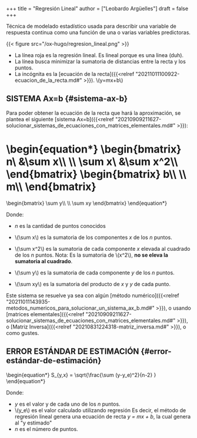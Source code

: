 +++
title = "Regresión Lineal"
author = ["Leobardo Argüelles"]
draft = false
+++

Técnica de modelado estadístico usada para describir una variable de respuesta
continua como una función de una o varias variables predictoras.

{{< figure src="/ox-hugo/regresion_lineal.png" >}}

-   La línea roja es la regresión lineal. Es lineal porque es una linea (duh).
-   La línea busca minimizar la sumatoria de distancias entre la recta y los puntos.
-   La incógnita es la [ecuación de la recta]({{<relref "20211011100922-ecuacion_de_la_recta.md#" >}}).
    \\(y=mx+b\\)


## SISTEMA Ax=b {#sistema-ax-b}

Para poder obtener la ecuación de la recta que hará la aproximación, se plantea
el siguiente [sistema Ax=b]({{<relref "20210909211627-solucionar_sistemas_de_ecuaciones_con_matrices_elementales.md#" >}}):

\begin{equation\*}
\begin{bmatrix}
n\ &\sum x\\\\
\\\\
\sum x\ &\sum x^2\\\\
\end{bmatrix}
\begin{bmatrix}
b\\\ \\\ m\\\\
\end{bmatrix}
=
\begin{bmatrix}
\sum y\\\\
\\\\
\sum xy
\end{bmatrix}
\end{equation\*}

Donde:

-   _n_ es la cantidad de puntos conocidos

-   \\(\sum x\\) es la sumatoria de los componentes _x_ de los _n_ puntos.

-   \\(\sum x^2\\) es la sumatoria de cada componente _x_ elevada al cuadrado de los _n_ puntos.
    Nota: Es la sumatoria de \\(x^2\\), **no se eleva la sumatoria al cuadrado**.

-   \\(\sum y\\) es la sumatoria de cada componente _y_ de los _n_ puntos.

-   \\(\sum xy\\) es la sumatoria del producto de _x_ y _y_ de cada punto.

Este sistema se resuelve ya sea con algún [método numérico]({{<relref "20211011143935-metodos_numericos_para_solucionar_un_sistema_ax_b.md#" >}}), o usando
[matrices elementales]({{<relref "20210909211627-solucionar_sistemas_de_ecuaciones_con_matrices_elementales.md#" >}}), o [Matriz Inversa]({{<relref "20210831224318-matriz_inversa.md#" >}}), o como gustes.


## ERROR ESTÁNDAR DE ESTIMACIÓN {#error-estándar-de-estimación}

\begin{equation\*}
S\_{y,x} = \sqrt{\frac{\sum (y-y\_e)^2}{n-2} }
\end{equation\*}

Donde:

-   _y_ es el valor y de cada uno de los _n_ puntos.
-   \\(y\_e\\) es el valor calculado utilizando regresión
    Es decir, el método de regresión lineal genera una ecuación de recta
    _y = mx + b_, la cual genera al "y estimado"
-   _n_ es el número de puntos.
